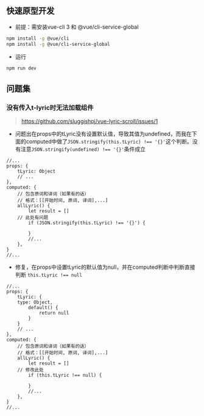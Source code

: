 ## 快速原型开发
* 前提：需安装vue-cli 3 和 @vue/cli-service-global
```bash
npm install -g @vue/cli
npm install -g @vue/cli-service-global
```

* 运行

```bash
npm run dev
```

## 问题集

### 没有传入t-lyric时无法加载组件
> https://github.com/sluggishpj/vue-lyric-scroll/issues/1

* 问题出在props中的tLyric没有设置默认值，导致其值为undefined，而我在下面的computed中做了`JSON.stringify(this.tLyric) !== '{}'`这个判断。没有注意`JSON.stringify(undefined) !== '{}'`条件成立
```vue
//...
props: {
    tLyric: Object
    // ...
},
computed: {
    // 包含原词和译词（如果有的话）
    // 格式：[[开始时间, 原词, 译词],...]
    allLyric() {
        let result = []
	// 此处有问题
        if (JSON.stringify(this.tLyric) !== '{}') {
			
        }
        //...
    },
}
//...
```

* 修复，在props中设置tLyric的默认值为null，并在computed判断中判断直接判断 `this.tLyric !== null`

```vue
//...
props: {
    tLyric: {
	type: Object,
        default() {
            return null
        }
    }
    // ...
},
computed: {
    // 包含原词和译词（如果有的话）
    // 格式：[[开始时间, 原词, 译词],...]
    allLyric() {
        let result = []
	// 修改此处
        if (this.tLyric !== null) {
			
        }
        //...
    },
}
//...
```

